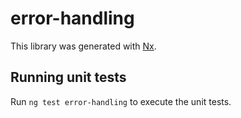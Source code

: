# error-handling

This library was generated with [Nx](https://nx.dev).

## Running unit tests

Run `ng test error-handling` to execute the unit tests.
